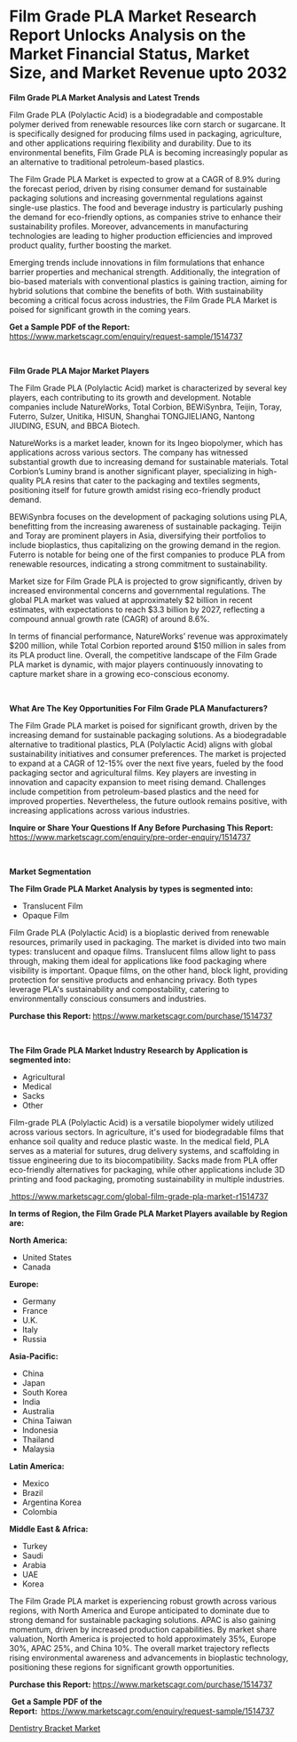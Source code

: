 <p><h1>Film Grade PLA Market Research Report Unlocks Analysis on the Market Financial Status, Market Size, and Market Revenue upto 2032</h1></p><p><strong>Film Grade PLA Market Analysis and Latest Trends</strong></p>
<p><p>Film Grade PLA (Polylactic Acid) is a biodegradable and compostable polymer derived from renewable resources like corn starch or sugarcane. It is specifically designed for producing films used in packaging, agriculture, and other applications requiring flexibility and durability. Due to its environmental benefits, Film Grade PLA is becoming increasingly popular as an alternative to traditional petroleum-based plastics.</p><p>The Film Grade PLA Market is expected to grow at a CAGR of 8.9% during the forecast period, driven by rising consumer demand for sustainable packaging solutions and increasing governmental regulations against single-use plastics. The food and beverage industry is particularly pushing the demand for eco-friendly options, as companies strive to enhance their sustainability profiles. Moreover, advancements in manufacturing technologies are leading to higher production efficiencies and improved product quality, further boosting the market.</p><p>Emerging trends include innovations in film formulations that enhance barrier properties and mechanical strength. Additionally, the integration of bio-based materials with conventional plastics is gaining traction, aiming for hybrid solutions that combine the benefits of both. With sustainability becoming a critical focus across industries, the Film Grade PLA Market is poised for significant growth in the coming years.</p></p>
<p><strong>Get a Sample PDF of the Report:&nbsp;</strong> <a href="https://www.marketscagr.com/enquiry/request-sample/1514737?utm_campaign=2887&utm_medium=2&utm_source=Github&utm_content=ia&utm_term=29032025&utm_id=film-grade-pla">https://www.marketscagr.com/enquiry/request-sample/1514737</a></p>
<p>&nbsp;</p>
<p><strong>Film Grade PLA Major Market Players</strong></p>
<p><p>The Film Grade PLA (Polylactic Acid) market is characterized by several key players, each contributing to its growth and development. Notable companies include NatureWorks, Total Corbion, BEWiSynbra, Teijin, Toray, Futerro, Sulzer, Unitika, HISUN, Shanghai TONGJIELIANG, Nantong JIUDING, ESUN, and BBCA Biotech.</p><p>NatureWorks is a market leader, known for its Ingeo biopolymer, which has applications across various sectors. The company has witnessed substantial growth due to increasing demand for sustainable materials. Total Corbion’s Luminy brand is another significant player, specializing in high-quality PLA resins that cater to the packaging and textiles segments, positioning itself for future growth amidst rising eco-friendly product demand.</p><p>BEWiSynbra focuses on the development of packaging solutions using PLA, benefitting from the increasing awareness of sustainable packaging. Teijin and Toray are prominent players in Asia, diversifying their portfolios to include bioplastics, thus capitalizing on the growing demand in the region. Futerro is notable for being one of the first companies to produce PLA from renewable resources, indicating a strong commitment to sustainability.</p><p>Market size for Film Grade PLA is projected to grow significantly, driven by increased environmental concerns and governmental regulations. The global PLA market was valued at approximately $2 billion in recent estimates, with expectations to reach $3.3 billion by 2027, reflecting a compound annual growth rate (CAGR) of around 8.6%.</p><p>In terms of financial performance, NatureWorks’ revenue was approximately $200 million, while Total Corbion reported around $150 million in sales from its PLA product line. Overall, the competitive landscape of the Film Grade PLA market is dynamic, with major players continuously innovating to capture market share in a growing eco-conscious economy.</p></p>
<p>&nbsp;</p>
<p><strong>What Are The Key Opportunities For Film Grade PLA Manufacturers?</strong></p>
<p><p>The Film Grade PLA market is poised for significant growth, driven by the increasing demand for sustainable packaging solutions. As a biodegradable alternative to traditional plastics, PLA (Polylactic Acid) aligns with global sustainability initiatives and consumer preferences. The market is projected to expand at a CAGR of 12-15% over the next five years, fueled by the food packaging sector and agricultural films. Key players are investing in innovation and capacity expansion to meet rising demand. Challenges include competition from petroleum-based plastics and the need for improved properties. Nevertheless, the future outlook remains positive, with increasing applications across various industries.</p></p>
<p><strong>Inquire or Share Your Questions If Any Before Purchasing This Report:</strong> <a href="https://www.marketscagr.com/enquiry/pre-order-enquiry/1514737?utm_campaign=2887&utm_medium=2&utm_source=Github&utm_content=ia&utm_term=29032025&utm_id=film-grade-pla">https://www.marketscagr.com/enquiry/pre-order-enquiry/1514737</a></p>
<p>&nbsp;</p>
<p><strong>Market Segmentation</strong></p>
<p><strong>The Film Grade PLA Market Analysis by types is segmented into:</strong></p>
<p><ul><li>Translucent Film</li><li>Opaque Film</li></ul></p>
<p><p>Film Grade PLA (Polylactic Acid) is a bioplastic derived from renewable resources, primarily used in packaging. The market is divided into two main types: translucent and opaque films. Translucent films allow light to pass through, making them ideal for applications like food packaging where visibility is important. Opaque films, on the other hand, block light, providing protection for sensitive products and enhancing privacy. Both types leverage PLA's sustainability and compostability, catering to environmentally conscious consumers and industries.</p></p>
<p><strong>Purchase this Report:&nbsp;</strong><a href="https://www.marketscagr.com/purchase/1514737?utm_campaign=2887&utm_medium=2&utm_source=Github&utm_content=ia&utm_term=29032025&utm_id=film-grade-pla">https://www.marketscagr.com/purchase/1514737</a></p>
<p>&nbsp;</p>
<p><strong>The Film Grade PLA Market Industry Research by Application is segmented into:</strong></p>
<p><ul><li>Agricultural</li><li>Medical</li><li>Sacks</li><li>Other</li></ul></p>
<p><p>Film-grade PLA (Polylactic Acid) is a versatile biopolymer widely utilized across various sectors. In agriculture, it's used for biodegradable films that enhance soil quality and reduce plastic waste. In the medical field, PLA serves as a material for sutures, drug delivery systems, and scaffolding in tissue engineering due to its biocompatibility. Sacks made from PLA offer eco-friendly alternatives for packaging, while other applications include 3D printing and food packaging, promoting sustainability in multiple industries.</p></p>
<p><a href="https://www.marketscagr.com/global-film-grade-pla-market-r1514737?utm_campaign=2887&utm_medium=2&utm_source=Github&utm_content=ia&utm_term=29032025&utm_id=film-grade-pla">&nbsp;https://www.marketscagr.com/global-film-grade-pla-market-r1514737</a></p>
<p><strong>In terms of Region, the Film Grade PLA Market Players available by Region are:</strong></p>
<p>
    <p> <strong> North America: </strong>
        <ul>
            <li>United States</li>
            <li>Canada</li>
        </ul>
        </p> 
    <p> <strong> Europe: </strong>
        <ul>
            <li>Germany</li>
            <li>France</li>
            <li>U.K.</li>
            <li>Italy</li>
            <li>Russia</li>
        </ul>
        </p> 
    <p> <strong> Asia-Pacific: </strong>
        <ul>
            <li>China</li>
            <li>Japan</li>
            <li>South Korea</li>
            <li>India</li>
            <li>Australia</li>
            <li>China Taiwan</li>
            <li>Indonesia</li>
            <li>Thailand</li>
            <li>Malaysia</li>
        </ul>
        </p> 
    <p> <strong> Latin America: </strong>
        <ul>
            <li>Mexico</li>
            <li>Brazil</li>
            <li>Argentina Korea</li>
            <li>Colombia</li>
        </ul>
        </p> 
    <p> <strong> Middle East & Africa: </strong>
        <ul>
            <li>Turkey</li>
            <li>Saudi</li>
            <li>Arabia</li>
            <li>UAE</li>
            <li>Korea</li>
        </ul>
    </p>
    </p>
<p><p>The Film Grade PLA market is experiencing robust growth across various regions, with North America and Europe anticipated to dominate due to strong demand for sustainable packaging solutions. APAC is also gaining momentum, driven by increased production capabilities. By market share valuation, North America is projected to hold approximately 35%, Europe 30%, APAC 25%, and China 10%. The overall market trajectory reflects rising environmental awareness and advancements in bioplastic technology, positioning these regions for significant growth opportunities.</p></p>
<p><strong>Purchase this Report: </strong><a href="https://www.marketscagr.com/purchase/1514737?utm_campaign=2887&utm_medium=2&utm_source=Github&utm_content=ia&utm_term=29032025&utm_id=film-grade-pla">https://www.marketscagr.com/purchase/1514737</a></p>
<p>&nbsp;<strong>Get a Sample PDF of the Report:&nbsp;&nbsp;</strong><a href="https://www.marketscagr.com/enquiry/request-sample/1514737?utm_campaign=2887&utm_medium=2&utm_source=Github&utm_content=ia&utm_term=29032025&utm_id=film-grade-pla">https://www.marketscagr.com/enquiry/request-sample/1514737</a></p>
<p><strong></strong></p>
<p><p><a href="https://github.com/leyesamilej/Market-Research-Report-List-1/blob/main/dentistry-bracket-market.md?utm_campaign=2887&utm_medium=2&utm_source=Github&utm_content=ia&utm_term=29032025&utm_id=film-grade-pla">Dentistry Bracket Market</a></p></p>